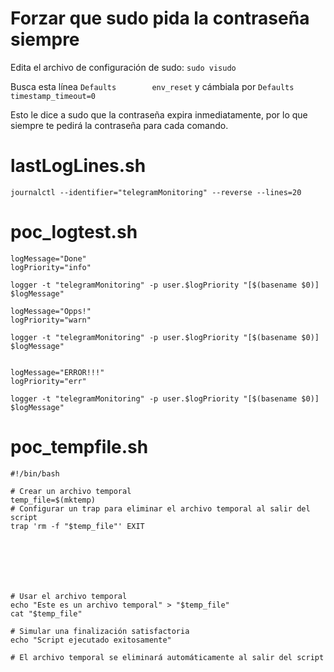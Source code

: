 # Forzar que sudo pida la contraseña siempre

Edita el archivo de configuración de sudo: ```sudo visudo```

Busca esta línea ```Defaults        env_reset``` y cámbiala por ```Defaults        timestamp_timeout=0```

Esto le dice a sudo que la contraseña expira inmediatamente, por lo que siempre te pedirá la contraseña para cada comando.

# lastLogLines.sh
```journalctl --identifier="telegramMonitoring" --reverse --lines=20```

# poc_logtest.sh
```
logMessage="Done"
logPriority="info"

logger -t "telegramMonitoring" -p user.$logPriority "[$(basename $0)] $logMessage"

logMessage="Opps!"
logPriority="warn"

logger -t "telegramMonitoring" -p user.$logPriority "[$(basename $0)] $logMessage"


logMessage="ERROR!!!"
logPriority="err"

logger -t "telegramMonitoring" -p user.$logPriority "[$(basename $0)] $logMessage"
```

# poc_tempfile.sh
```
#!/bin/bash

# Crear un archivo temporal
temp_file=$(mktemp)
# Configurar un trap para eliminar el archivo temporal al salir del script
trap 'rm -f "$temp_file"' EXIT







# Usar el archivo temporal
echo "Este es un archivo temporal" > "$temp_file"
cat "$temp_file"

# Simular una finalización satisfactoria
echo "Script ejecutado exitosamente"

# El archivo temporal se eliminará automáticamente al salir del script
```
